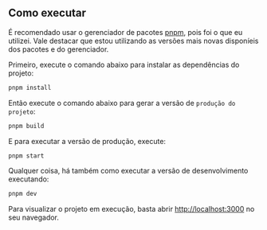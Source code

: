 ## Como executar

É recomendado usar o gerenciador de pacotes [pnpm](https://pnpm.io/pt/installation), pois foi o que eu utilizei. Vale destacar que estou utilizando as versões mais novas disponíeis dos pacotes e do gerenciador.

Primeiro, execute o comando abaixo para instalar as dependências do projeto:

```bash
pnpm install
```

Então execute o comando abaixo para gerar a versão de `produção do projeto`:

```bash
pnpm build
```

E para executar a versão de produção, execute:

```bash
pnpm start
```

Qualquer coisa, há também como executar a versão de desenvolvimento executando:

```bash
pnpm dev
```

Para visualizar o projeto em execução, basta abrir [http://localhost:3000](http://localhost:3000) no seu navegador.
